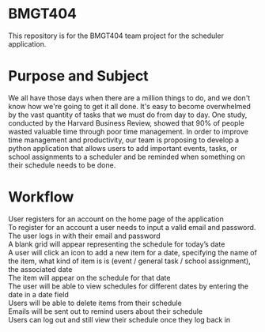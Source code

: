# BMGT404 
This repository is for the BMGT404 team project for the scheduler application.

# Purpose and Subject
We all have those days when there are a million things to do, and we don't know how we're going to get it all done. It's easy to become overwhelmed by the vast quantity of tasks that we must do from day to day. One study, conducted by the Harvard Business Review, showed that 90% of people wasted valuable time through poor time management. In order to improve time management and productivity, our team is proposing to develop a python application that allows users to add important events, tasks, or school assignments to a scheduler and be reminded when something on their schedule needs to be done. 

# Workflow
User registers for an account on the home page of the application <br />
To register for an account a user needs to input a valid email and password. <br />
The user logs in with their email and password <br />
A blank grid will appear representing the schedule for today’s date <br />
A user will click an icon to add a new item for a date, specifying the name of the item, what kind of item is is (event / general task / school assignment), the associated date <br />
The item will appear on the schedule for that date <br />
The user will be able to view schedules for different dates by entering the date in a date field <br />
Users will be able to delete items from their schedule <br />
Emails will be sent out to remind users about their schedule<br />
Users can log out and still view their schedule once they log back in <br />




